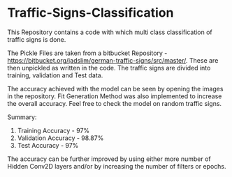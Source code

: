 # Traffic-Signs-Classification
This Repository contains a code with which multi class classification of traffic signs is done.

The Pickle Files are taken from a bitbucket Repository - https://bitbucket.org/jadslim/german-traffic-signs/src/master/. 
These are then unpickled as written in the code. The traffic signs are divided into training, validation and Test data. 

The accuracy achieved with the model can be seen by opening the images in the repository.
Fit Generation Method was also implemented to increase the overall accuracy. Feel free to check the model on random traffic signs.

Summary:
1. Training Accuracy - 97%
2. Validation Accuracy - 98.87%
3. Test Accuracy - 97%

The accuracy can be further improved by using either more number of Hidden Conv2D layers and/or by increasing the number of filters or epochs.
